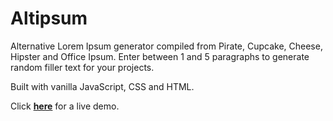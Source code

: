 # Altipsum

Alternative Lorem Ipsum generator compiled from Pirate, Cupcake, Cheese, Hipster and Office Ipsum. Enter between 1 and 5 paragraphs to generate random filler text for your projects.

Built with vanilla JavaScript, CSS and HTML.

Click <a href="https://andreiracasan.github.io/altipsum/">**here**</a> for a live demo.

